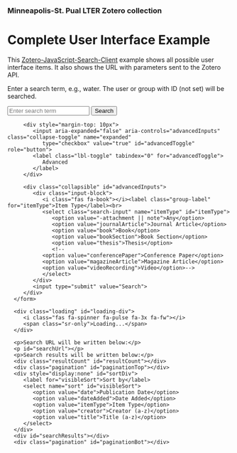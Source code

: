 ### Minneapolis-St. Pual LTER Zotero collection
<html lang="en">

<head>
   <title>Demo Zotero Search (max UI)</title>
   <meta charset="utf-8" />
   <link rel="stylesheet" href="https://maxcdn.bootstrapcdn.com/bootstrap/4.0.0/css/bootstrap.min.css"
      integrity="sha384-Gn5384xqQ1aoWXA+058RXPxPg6fy4IWvTNh0E263XmFcJlSAwiGgFAW/dAiS6JXm" crossorigin="anonymous">
   <link rel="stylesheet" href="https://use.fontawesome.com/releases/v5.3.1/css/all.css"
      integrity="sha384-mzrmE5qonljUremFsqc01SB46JvROS7bZs3IO2EmfFsd15uHvIt+Y8vEf7N7fWAU" crossorigin="anonymous">
   <link href="search.css" rel="stylesheet" type="text/css">
   <script>src="https://unpkg.com/zotero-api-client"></script>
</head>

<body>
   <div class="container">
      <h1>Complete User Interface Example</h1>
      <p>This <a href="https://github.com/BLE-LTER/Zotero-JavaScript-Search-Client"
            rel="noopener">Zotero-JavaScript-Search-Client</a> example
         shows all possible user interface items. It also shows
         the URL with parameters sent to the Zotero API.</p>
      <p>Enter a search term, e.g., water. The user or group with ID <span id="displayId">(not set)</span> will be
         searched.</p>
      <form id="zoteroSearchForm" name="zoteroSearchForm">
         <input type="hidden" id="sort" name="sort" value="date">
         <input class="search-input" name="q" placeholder="Enter search term" type="text">
         <input type="submit" value="Search">

         <div style="margin-top: 10px">
            <input aria-expanded="false" aria-controls="advancedInputs" class="collapse-toggle" name="expanded"
               type="checkbox" value="true" id="advancedToggle" role="button">
            <label class="lbl-toggle" tabindex="0" for="advancedToggle">
               Advanced
            </label>
         </div>

         <div class="collapsible" id="advancedInputs">
            <div class="input-block">
               <i class="fas fa-book"></i><label class="group-label" for="itemType">Item Type</label><br>
               <select class="search-input" name="itemType" id="itemType">
                  <option value="-attachment || note">Any</option>
                  <option value="journalArticle">Journal Article</option>
                  <option value="book">Book</option>
                  <option value="bookSection">Book Section</option>
                  <option value="thesis">Thesis</option>
                  <!--
               <option value="conferencePaper">Conference Paper</option>
               <option value="magazineArticle">Magazine Article</option>
               <option value="videoRecording">Video</option>-->
               </select>
            </div>
            <input type="submit" value="Search">
         </div>
      </form>

      <div class="loading" id="loading-div">
         <i class="fas fa-spinner fa-pulse fa-3x fa-fw"></i>
         <span class="sr-only">Loading...</span>
      </div>

      <p>Search URL will be written below:</p>
      <p id="searchUrl"></p>
      <p>Search results will be written below:</p>
      <div class="resultCount" id="resultCount"></div>
      <div class="pagination" id="paginationTop"></div>
      <div style="display:none" id="sortDiv">
         <label for="visibleSort">Sort by</label>
         <select name="sort" id="visibleSort">
            <option value="date">Publication Date</option>
            <option value="dateAdded">Date Added</option>
            <option value="itemType">Item Type</option>
            <option value="creator">Creator (a-z)</option>
            <option value="title">Title (a-z)</option>
         </select>
      </div>
      <div id="searchResults"></div>
      <div class="pagination" id="paginationBot"></div>
   </div>
   <script>
   // UMD bundle creates `ZoteroApiClient` global object
      const { default: api } = ZoteroApiClient;
      const response = await api().library('user', 8674630).collections('47YTIFFL').items().get();
      const items = response.getData();
      console.log(items.map(i => i.title));
   </script>
</body>

</html>
